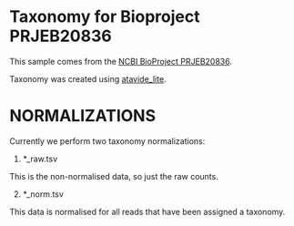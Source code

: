# Taxonomy for Bioproject PRJEB20836

This sample comes from the [NCBI BioProject PRJEB20836](https://www.ncbi.nlm.nih.gov/bioproject/?term=PRJEB20836).

Taxonomy was created using [atavide_lite](https://github.com/linsalrob/atavide_lite).



# NORMALIZATIONS

Currently we perform two taxonomy normalizations:

1. *_raw.tsv

This is the non-normalised data, so just the raw counts. 

2. *_norm.tsv

This data is normalised for all reads that have been assigned a taxonomy.
